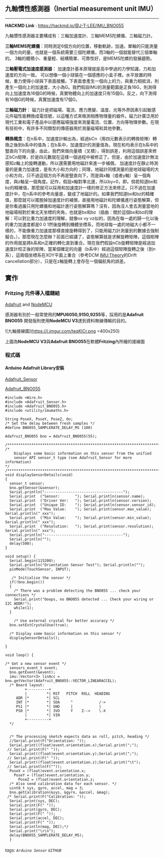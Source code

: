 ## 九軸慣性感測器（Inertial measurement unit IMU）
---
**HACKMD Link** : https://hackmd.io/@J-T-LEE/IMU_BNO055

九軸慣性感測器主要構成有：三軸加速度計、三軸MEMS陀螺儀、三軸磁力計。

**三軸MEMS陀螺儀**：同時測定6個方向的位置，移動軌跡，加速。單軸的只能測量一個方向的量，也就是一個系統需要三個陀螺儀，而3軸的一個就能替代三個單軸的。 3軸的體積小、重量輕、結構簡單、可靠性好，是MEMS陀螺的發展趨勢。

**三軸壓電式加速度感測器**： 加速度計基本原理就是高中學過的力學知識，力和加速度的方向一致。
可以想像一個小球裝在一個感應的小盒子裡。水平放置的時候，重力使得小球與下表面接觸，下表面會產生一個向上的力，與重力相抵消，則產生一個向上的加速度，大小為G。我們假設IMU的測量範圍是正負16G，則測得向上加速度為16個G的時候，真實物體向上的加速度只有15個G。反之，向下測得有16個G的時候，真實加速度有17個G。

**三軸磁力計**： 磁力計是把磁場、電流、應力應變、溫度、光等外界因素引起敏感元件磁性能轉換成電信號，以這種方式來檢測相應物理量的器件。磁力計廣泛用於現代工業和電子產品中以感應磁場強度來測量電流、位置、方向等物理參數。在現有技術中，有許多不同類型的傳感器用於測量磁場和其他參數。

**轉換概念**：在n系中，加速度計輸出為，經過bCn（用四元數表示的轉換矩陣）轉換之後到b系中的值為；在b系中，加速度計的測量值為，現在和均表示在b系中的豎直向下的向量，由此，我們來做向量積（叉積），得到誤差，利用這個誤差來修正bCn矩陣，於是四元數就在這樣一個過程中被修正了。但是，由於加速度計無法感知z軸上的旋轉運動，所以還需要用地磁計來進一步補償。
加速度計在靜止時測量的是重力加速度，是有大小和方向的；同理，地磁計同樣測量的是地球磁場的大小和方向，只不過這個方向不再是豎直向下，而是與x軸（或者y軸）呈一個角度，與z軸呈一個角度。記作，假設x軸對準北邊，所以by=0，即。倘若知道bx和bz的精確值，那麼就可以採用和加速度計一樣的修正方法來修正。只不過在加速度計中，在n系中的參考向量是，變成了地磁計的。如果我們知道bx和bz的精確值，那麼就可以擺脫掉加速度計的補償，直接用地磁計和陀螺儀進行姿態解算，但是你看過誰只用陀螺儀和地磁計進行姿態解算嗎？沒有，因為沒人會去測量當地的地磁場相對於東北天坐標的夾角，也就是bx和bz（插曲：關於這個bx和bz的理解：可以對比重力加速度的理解，就像vx vy vz似的，因為在每一處的歸一化以後的重力加速度都是0 0 1然後旋轉到機體坐標系，而地球每一處的地磁大小都不一樣的，不能像重力加速度那樣直接旋轉得到了，只能用磁力計測量到的數據去強制擬合。）。那麼現在怎麼辦？前面已經講了，姿態解算就是求解旋轉矩陣，這個矩陣的作用就是將b系和n正確的轉化直到重合。現在我們假設nCb旋轉矩陣是經過加速度計校正後的矩陣，當某個確定的向量（b系中）經過這個矩陣旋轉之後（到n系），這兩個坐標系在XOY平面上重合（參考DCM [IMU:Theory](http://www.ent.mrt.ac.lk/~rohan/teaching/EN4562/LectureNotes/Lec%203%20IMU%20Theory.pdf)的Drift cancellation部分），只是在z軸旋轉上會存在一個偏航角的誤差。

 實作
---

### Fritzing 元件導入檔鏈結
[Adafruit](https://github.com/adafruit/Fritzing-Library) and
[NodeMCU](https://github.com/roman-minyaylov/nodemcu-v3-fritzing)

感測器有別於一般常使用的**MPU6050,9150,9255**等，採用的是**Adafruit BNO055**
開發版則使用**NodeMCU V3**達到資料無線傳輸的目的。

![九軸接線圖](https://i.imgur.com/teqKlCr.png =400x250)

上圖為**NodeMCU V3**與**Adafruit BNO055**在軟體**Fritzing**內所繪的接線圖

### 程式碼

#### Arduino Adafruit Library安裝
[Adafruit_Sensor](https://github.com/adafruit/Adafruit_Sensor)

[Adafruit_BNO055](https://github.com/adafruit/Adafruit_BNO055)

```
#include <Wire.h>
#include <Adafruit_Sensor.h>
#include <Adafruit_BNO055.h>
#include <utility/imumaths.h>

String PoseX, PoseY, PoseZ, On;
/* Set the delay between fresh samples */
#define BNO055_SAMPLERATE_DELAY_MS (100)

Adafruit_BNO055 bno = Adafruit_BNO055(55);

/**************************************************************************/
/*
    Displays some basic information on this sensor from the unified
    sensor API sensor_t type (see Adafruit_Sensor for more information)
*/
/**************************************************************************/
void displaySensorDetails(void)
{
  sensor_t sensor;
  bno.getSensor(&sensor);
  Serial.println("------------------------------------");
  Serial.print  ("Sensor:       "); Serial.println(sensor.name);
  Serial.print  ("Driver Ver:   "); Serial.println(sensor.version);
  Serial.print  ("Unique ID:    "); Serial.println(sensor.sensor_id);
  Serial.print  ("Max Value:    "); Serial.print(sensor.max_value); Serial.println(" xxx");
  Serial.print  ("Min Value:    "); Serial.print(sensor.min_value); Serial.println(" xxx");
  Serial.print  ("Resolution:   "); Serial.print(sensor.resolution); Serial.println(" xxx"); 
  Serial.println("------------------------------------");
  Serial.println("");
  delay(500);
}
 
void setup() {
  Serial.begin(115200);
  Serial.println("Orientation Sensor Test"); Serial.println("");
  pinMode(TouchSensor, INPUT);

   /* Initialise the sensor */
  if(!bno.begin())
  {
    /* There was a problem detecting the BNO055 ... check your connections */
    Serial.print("Ooops, no BNO055 detected ... Check your wiring or I2C ADDR!");
    while(1);
  }

    /* Use external crystal for better accuracy */
  bno.setExtCrystalUse(true);
   
  /* Display some basic information on this sensor */
  displaySensorDetails();
  
}
 
void loop() {

/* Get a new sensor event */
  sensors_event_t event;
  bno.getEvent(&event);
  imu::Vector<3> linAcc = bno.getVector(Adafruit_BNO055::VECTOR_LINEARACCEL);
  /* Board layout:
         +----------+
         |         *| RST   PITCH  ROLL  HEADING
     ADR |*        *| SCL
     INT |*        *| SDA     ^            /->
     PS1 |*        *| GND     |            |
     PS0 |*        *| 3VO     Y    Z-->    \-X
         |         *| VIN
         +----------+
  */


  /* The processing sketch expects data as roll, pitch, heading */
  //Serial.print(F("Orientation: "));
  Serial.print((float)event.orientation.x);Serial.print(";");
 // Serial.print(F(" "));
  Serial.print((float)event.orientation.y);Serial.print(";");
 // Serial.print(F(" "));
  Serial.print((float)event.orientation.z);Serial.print("\t");
 // Serial.println(F(""));
  PoseX = (float)event.orientation.x;
    PoseY = (float)event.orientation.y;
      PoseZ = (float)event.orientation.z;
  /* Also send calibration data for each sensor. */
  uint8_t sys, gyro, accel, mag = 3;
  bno.getCalibration(&sys, &gyro, &accel, &mag);
 /* Serial.print(F("Calibration: "));
  Serial.print(sys, DEC);
  Serial.print(F(" "));
  Serial.print(gyro, DEC);
  Serial.print(F(" "));
  Serial.print(accel, DEC);
  Serial.print(F(" "));
  Serial.println(mag, DEC);*/
  Serial.print("\r\n");
  delay(BNO055_SAMPLERATE_DELAY_MS);
  }

```



###### tags: `Arduino Sensor` `GITHUB`
